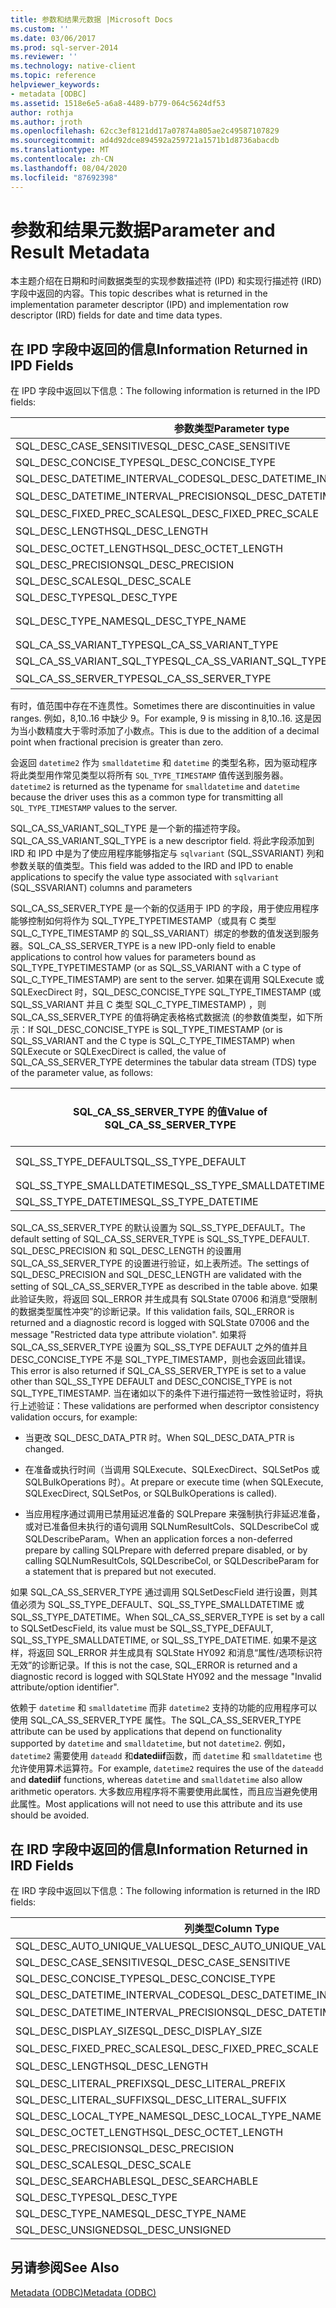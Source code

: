 ```yaml
---
title: 参数和结果元数据 |Microsoft Docs
ms.custom: ''
ms.date: 03/06/2017
ms.prod: sql-server-2014
ms.reviewer: ''
ms.technology: native-client
ms.topic: reference
helpviewer_keywords:
- metadata [ODBC]
ms.assetid: 1518e6e5-a6a8-4489-b779-064c5624df53
author: rothja
ms.author: jroth
ms.openlocfilehash: 62cc3ef8121dd17a07874a805ae2c49587107829
ms.sourcegitcommit: ad4d92dce894592a259721a1571b1d8736abacdb
ms.translationtype: MT
ms.contentlocale: zh-CN
ms.lasthandoff: 08/04/2020
ms.locfileid: "87692398"
---
```

# <a name="parameter-and-result-metadata"></a><span data-ttu-id="f6c4f-102">参数和结果元数据</span><span class="sxs-lookup"><span data-stu-id="f6c4f-102">Parameter and Result Metadata</span></span>
  <span data-ttu-id="f6c4f-103">本主题介绍在日期和时间数据类型的实现参数描述符 (IPD) 和实现行描述符 (IRD) 字段中返回的内容。</span><span class="sxs-lookup"><span data-stu-id="f6c4f-103">This topic describes what is returned in the implementation parameter descriptor (IPD) and implementation row descriptor (IRD) fields for date and time data types.</span></span>  
  
## <a name="information-returned-in-ipd-fields"></a><span data-ttu-id="f6c4f-104">在 IPD 字段中返回的信息</span><span class="sxs-lookup"><span data-stu-id="f6c4f-104">Information Returned in IPD Fields</span></span>  
 <span data-ttu-id="f6c4f-105">在 IPD 字段中返回以下信息：</span><span class="sxs-lookup"><span data-stu-id="f6c4f-105">The following information is returned in the IPD fields:</span></span>  
  
|<span data-ttu-id="f6c4f-106">参数类型</span><span class="sxs-lookup"><span data-stu-id="f6c4f-106">Parameter type</span></span>|<span data-ttu-id="f6c4f-107">date</span><span class="sxs-lookup"><span data-stu-id="f6c4f-107">date</span></span>|<span data-ttu-id="f6c4f-108">time</span><span class="sxs-lookup"><span data-stu-id="f6c4f-108">time</span></span>|<span data-ttu-id="f6c4f-109">smalldatetime</span><span class="sxs-lookup"><span data-stu-id="f6c4f-109">smalldatetime</span></span>|<span data-ttu-id="f6c4f-110">datetime</span><span class="sxs-lookup"><span data-stu-id="f6c4f-110">datetime</span></span>|<span data-ttu-id="f6c4f-111">datetime2</span><span class="sxs-lookup"><span data-stu-id="f6c4f-111">datetime2</span></span>|<span data-ttu-id="f6c4f-112">datetimeoffset</span><span class="sxs-lookup"><span data-stu-id="f6c4f-112">datetimeoffset</span></span>|  
|--------------------|----------|----------|-------------------|--------------|---------------|--------------------|  
|<span data-ttu-id="f6c4f-113">SQL_DESC_CASE_SENSITIVE</span><span class="sxs-lookup"><span data-stu-id="f6c4f-113">SQL_DESC_CASE_SENSITIVE</span></span>|<span data-ttu-id="f6c4f-114">SQL_FALSE</span><span class="sxs-lookup"><span data-stu-id="f6c4f-114">SQL_FALSE</span></span>|<span data-ttu-id="f6c4f-115">SQL_FALSE</span><span class="sxs-lookup"><span data-stu-id="f6c4f-115">SQL_FALSE</span></span>|<span data-ttu-id="f6c4f-116">SQL_FALSE</span><span class="sxs-lookup"><span data-stu-id="f6c4f-116">SQL_FALSE</span></span>|<span data-ttu-id="f6c4f-117">SQL_FALSE</span><span class="sxs-lookup"><span data-stu-id="f6c4f-117">SQL_FALSE</span></span>|<span data-ttu-id="f6c4f-118">SQL_FALSE</span><span class="sxs-lookup"><span data-stu-id="f6c4f-118">SQL_FALSE</span></span>|<span data-ttu-id="f6c4f-119">SQL_FALSE</span><span class="sxs-lookup"><span data-stu-id="f6c4f-119">SQL_FALSE</span></span>|  
|<span data-ttu-id="f6c4f-120">SQL_DESC_CONCISE_TYPE</span><span class="sxs-lookup"><span data-stu-id="f6c4f-120">SQL_DESC_CONCISE_TYPE</span></span>|<span data-ttu-id="f6c4f-121">SQL_TYPE_DATE</span><span class="sxs-lookup"><span data-stu-id="f6c4f-121">SQL_TYPE_DATE</span></span>|<span data-ttu-id="f6c4f-122">SQL_SS_TIME2</span><span class="sxs-lookup"><span data-stu-id="f6c4f-122">SQL_SS_TIME2</span></span>|<span data-ttu-id="f6c4f-123">SQL_TYPE_TIMESTAMP</span><span class="sxs-lookup"><span data-stu-id="f6c4f-123">SQL_TYPE_TIMESTAMP</span></span>|<span data-ttu-id="f6c4f-124">SQL_TYPE_TIMESTAMP</span><span class="sxs-lookup"><span data-stu-id="f6c4f-124">SQL_TYPE_TIMESTAMP</span></span>|<span data-ttu-id="f6c4f-125">SQL_TYPE_TIMESTAMP</span><span class="sxs-lookup"><span data-stu-id="f6c4f-125">SQL_TYPE_TIMESTAMP</span></span>|<span data-ttu-id="f6c4f-126">SQL_SS_TIMESTAMPOFFSET</span><span class="sxs-lookup"><span data-stu-id="f6c4f-126">SQL_SS_TIMESTAMPOFFSET</span></span>|  
|<span data-ttu-id="f6c4f-127">SQL_DESC_DATETIME_INTERVAL_CODE</span><span class="sxs-lookup"><span data-stu-id="f6c4f-127">SQL_DESC_DATETIME_INTERVAL_CODE</span></span>|<span data-ttu-id="f6c4f-128">SQL_CODE_DATE</span><span class="sxs-lookup"><span data-stu-id="f6c4f-128">SQL_CODE_DATE</span></span>|<span data-ttu-id="f6c4f-129">0</span><span class="sxs-lookup"><span data-stu-id="f6c4f-129">0</span></span>|<span data-ttu-id="f6c4f-130">SQL_CODE_TIMESTAMP</span><span class="sxs-lookup"><span data-stu-id="f6c4f-130">SQL_CODE_TIMESTAMP</span></span>|<span data-ttu-id="f6c4f-131">SQL_CODE_TIMESTAMP</span><span class="sxs-lookup"><span data-stu-id="f6c4f-131">SQL_CODE_TIMESTAMP</span></span>|<span data-ttu-id="f6c4f-132">SQL_CODE_TIMESTAMP</span><span class="sxs-lookup"><span data-stu-id="f6c4f-132">SQL_CODE_TIMESTAMP</span></span>|<span data-ttu-id="f6c4f-133">0</span><span class="sxs-lookup"><span data-stu-id="f6c4f-133">0</span></span>|  
|<span data-ttu-id="f6c4f-134">SQL_DESC_DATETIME_INTERVAL_PRECISION</span><span class="sxs-lookup"><span data-stu-id="f6c4f-134">SQL_DESC_DATETIME_INTERVAL_PRECISION</span></span>|<span data-ttu-id="f6c4f-135">10</span><span class="sxs-lookup"><span data-stu-id="f6c4f-135">10</span></span>|<span data-ttu-id="f6c4f-136">8，10，16</span><span class="sxs-lookup"><span data-stu-id="f6c4f-136">8,10..16</span></span>|<span data-ttu-id="f6c4f-137">16</span><span class="sxs-lookup"><span data-stu-id="f6c4f-137">16</span></span>|<span data-ttu-id="f6c4f-138">23</span><span class="sxs-lookup"><span data-stu-id="f6c4f-138">23</span></span>|<span data-ttu-id="f6c4f-139">19、21..27</span><span class="sxs-lookup"><span data-stu-id="f6c4f-139">19, 21..27</span></span>|<span data-ttu-id="f6c4f-140">26、28..34</span><span class="sxs-lookup"><span data-stu-id="f6c4f-140">26, 28..34</span></span>|  
|<span data-ttu-id="f6c4f-141">SQL_DESC_FIXED_PREC_SCALE</span><span class="sxs-lookup"><span data-stu-id="f6c4f-141">SQL_DESC_FIXED_PREC_SCALE</span></span>|<span data-ttu-id="f6c4f-142">SQL_FALSE</span><span class="sxs-lookup"><span data-stu-id="f6c4f-142">SQL_FALSE</span></span>|<span data-ttu-id="f6c4f-143">SQL_FALSE</span><span class="sxs-lookup"><span data-stu-id="f6c4f-143">SQL_FALSE</span></span>|<span data-ttu-id="f6c4f-144">SQL_FALSE</span><span class="sxs-lookup"><span data-stu-id="f6c4f-144">SQL_FALSE</span></span>|<span data-ttu-id="f6c4f-145">SQL_FALSE</span><span class="sxs-lookup"><span data-stu-id="f6c4f-145">SQL_FALSE</span></span>|<span data-ttu-id="f6c4f-146">SQL_FALSE</span><span class="sxs-lookup"><span data-stu-id="f6c4f-146">SQL_FALSE</span></span>|<span data-ttu-id="f6c4f-147">SQL_FALSE</span><span class="sxs-lookup"><span data-stu-id="f6c4f-147">SQL_FALSE</span></span>|  
|<span data-ttu-id="f6c4f-148">SQL_DESC_LENGTH</span><span class="sxs-lookup"><span data-stu-id="f6c4f-148">SQL_DESC_LENGTH</span></span>|<span data-ttu-id="f6c4f-149">10</span><span class="sxs-lookup"><span data-stu-id="f6c4f-149">10</span></span>|<span data-ttu-id="f6c4f-150">8，10，16</span><span class="sxs-lookup"><span data-stu-id="f6c4f-150">8,10..16</span></span>|<span data-ttu-id="f6c4f-151">16</span><span class="sxs-lookup"><span data-stu-id="f6c4f-151">16</span></span>|<span data-ttu-id="f6c4f-152">23</span><span class="sxs-lookup"><span data-stu-id="f6c4f-152">23</span></span>|<span data-ttu-id="f6c4f-153">19、21..27</span><span class="sxs-lookup"><span data-stu-id="f6c4f-153">19, 21..27</span></span>|<span data-ttu-id="f6c4f-154">26、28..34</span><span class="sxs-lookup"><span data-stu-id="f6c4f-154">26, 28..34</span></span>|  
|<span data-ttu-id="f6c4f-155">SQL_DESC_OCTET_LENGTH</span><span class="sxs-lookup"><span data-stu-id="f6c4f-155">SQL_DESC_OCTET_LENGTH</span></span>|<span data-ttu-id="f6c4f-156">6</span><span class="sxs-lookup"><span data-stu-id="f6c4f-156">6</span></span>|<span data-ttu-id="f6c4f-157">12</span><span class="sxs-lookup"><span data-stu-id="f6c4f-157">12</span></span>|<span data-ttu-id="f6c4f-158">4</span><span class="sxs-lookup"><span data-stu-id="f6c4f-158">4</span></span>|<span data-ttu-id="f6c4f-159">8</span><span class="sxs-lookup"><span data-stu-id="f6c4f-159">8</span></span>|<span data-ttu-id="f6c4f-160">16</span><span class="sxs-lookup"><span data-stu-id="f6c4f-160">16</span></span>|<span data-ttu-id="f6c4f-161">20</span><span class="sxs-lookup"><span data-stu-id="f6c4f-161">20</span></span>|  
|<span data-ttu-id="f6c4f-162">SQL_DESC_PRECISION</span><span class="sxs-lookup"><span data-stu-id="f6c4f-162">SQL_DESC_PRECISION</span></span>|<span data-ttu-id="f6c4f-163">0</span><span class="sxs-lookup"><span data-stu-id="f6c4f-163">0</span></span>|<span data-ttu-id="f6c4f-164">0..7</span><span class="sxs-lookup"><span data-stu-id="f6c4f-164">0..7</span></span>|<span data-ttu-id="f6c4f-165">0</span><span class="sxs-lookup"><span data-stu-id="f6c4f-165">0</span></span>|<span data-ttu-id="f6c4f-166">3</span><span class="sxs-lookup"><span data-stu-id="f6c4f-166">3</span></span>|<span data-ttu-id="f6c4f-167">0..7</span><span class="sxs-lookup"><span data-stu-id="f6c4f-167">0..7</span></span>|<span data-ttu-id="f6c4f-168">0..7</span><span class="sxs-lookup"><span data-stu-id="f6c4f-168">0..7</span></span>|  
|<span data-ttu-id="f6c4f-169">SQL_DESC_SCALE</span><span class="sxs-lookup"><span data-stu-id="f6c4f-169">SQL_DESC_SCALE</span></span>|<span data-ttu-id="f6c4f-170">0</span><span class="sxs-lookup"><span data-stu-id="f6c4f-170">0</span></span>|<span data-ttu-id="f6c4f-171">0..7</span><span class="sxs-lookup"><span data-stu-id="f6c4f-171">0..7</span></span>|<span data-ttu-id="f6c4f-172">0</span><span class="sxs-lookup"><span data-stu-id="f6c4f-172">0</span></span>|<span data-ttu-id="f6c4f-173">3</span><span class="sxs-lookup"><span data-stu-id="f6c4f-173">3</span></span>|<span data-ttu-id="f6c4f-174">0..7</span><span class="sxs-lookup"><span data-stu-id="f6c4f-174">0..7</span></span>|<span data-ttu-id="f6c4f-175">0..7</span><span class="sxs-lookup"><span data-stu-id="f6c4f-175">0..7</span></span>|  
|<span data-ttu-id="f6c4f-176">SQL_DESC_TYPE</span><span class="sxs-lookup"><span data-stu-id="f6c4f-176">SQL_DESC_TYPE</span></span>|<span data-ttu-id="f6c4f-177">SQL_TYPE_DATE</span><span class="sxs-lookup"><span data-stu-id="f6c4f-177">SQL_TYPE_DATE</span></span>|<span data-ttu-id="f6c4f-178">SQL_SS_TYPE_TIME2</span><span class="sxs-lookup"><span data-stu-id="f6c4f-178">SQL_SS_TYPE_TIME2</span></span>|<span data-ttu-id="f6c4f-179">SQL_DATETIME</span><span class="sxs-lookup"><span data-stu-id="f6c4f-179">SQL_DATETIME</span></span>|<span data-ttu-id="f6c4f-180">SQL_DATETIME</span><span class="sxs-lookup"><span data-stu-id="f6c4f-180">SQL_DATETIME</span></span>|<span data-ttu-id="f6c4f-181">SQL_DATETIME</span><span class="sxs-lookup"><span data-stu-id="f6c4f-181">SQL_DATETIME</span></span>|<span data-ttu-id="f6c4f-182">SQL_SS_TIMESTAMPOFFSET</span><span class="sxs-lookup"><span data-stu-id="f6c4f-182">SQL_SS_TIMESTAMPOFFSET</span></span>|  
|<span data-ttu-id="f6c4f-183">SQL_DESC_TYPE_NAME</span><span class="sxs-lookup"><span data-stu-id="f6c4f-183">SQL_DESC_TYPE_NAME</span></span>|`date`|`time`|<span data-ttu-id="f6c4f-184">在 IRD 中为 `smalldatetime`，在 IPD 中为 `datetime2`</span><span class="sxs-lookup"><span data-stu-id="f6c4f-184">`smalldatetime` in IRD, `datetime2` in IPD</span></span>|<span data-ttu-id="f6c4f-185">在 IRD 中为 `datetime`，在 IPD 中为 `datetime2`</span><span class="sxs-lookup"><span data-stu-id="f6c4f-185">`datetime` in IRD, `datetime2` in IPD</span></span>|`datetime2`|<span data-ttu-id="f6c4f-186">datetimeoffset</span><span class="sxs-lookup"><span data-stu-id="f6c4f-186">datetimeoffset</span></span>|  
|<span data-ttu-id="f6c4f-187">SQL_CA_SS_VARIANT_TYPE</span><span class="sxs-lookup"><span data-stu-id="f6c4f-187">SQL_CA_SS_VARIANT_TYPE</span></span>|<span data-ttu-id="f6c4f-188">SQL_C_TYPE_DATE</span><span class="sxs-lookup"><span data-stu-id="f6c4f-188">SQL_C_TYPE_DATE</span></span>|<span data-ttu-id="f6c4f-189">SQL_C_TYPE_BINARY</span><span class="sxs-lookup"><span data-stu-id="f6c4f-189">SQL_C_TYPE_BINARY</span></span>|<span data-ttu-id="f6c4f-190">SQL_C_TYPE_TIMESTAMP</span><span class="sxs-lookup"><span data-stu-id="f6c4f-190">SQL_C_TYPE_TIMESTAMP</span></span>|<span data-ttu-id="f6c4f-191">SQL_C_TYPE_TIMESTAMP</span><span class="sxs-lookup"><span data-stu-id="f6c4f-191">SQL_C_TYPE_TIMESTAMP</span></span>|<span data-ttu-id="f6c4f-192">SQL_C_TYPE_TIMESTAMP</span><span class="sxs-lookup"><span data-stu-id="f6c4f-192">SQL_C_TYPE_TIMESTAMP</span></span>|<span data-ttu-id="f6c4f-193">SQL_C_TYPE_BINARY</span><span class="sxs-lookup"><span data-stu-id="f6c4f-193">SQL_C_TYPE_BINARY</span></span>|  
|<span data-ttu-id="f6c4f-194">SQL_CA_SS_VARIANT_SQL_TYPE</span><span class="sxs-lookup"><span data-stu-id="f6c4f-194">SQL_CA_SS_VARIANT_SQL_TYPE</span></span>|<span data-ttu-id="f6c4f-195">SQL_TYPE_DATE</span><span class="sxs-lookup"><span data-stu-id="f6c4f-195">SQL_TYPE_DATE</span></span>|<span data-ttu-id="f6c4f-196">SQL_SS_TIME2</span><span class="sxs-lookup"><span data-stu-id="f6c4f-196">SQL_SS_TIME2</span></span>|<span data-ttu-id="f6c4f-197">SQL_TYPE_TIMESTAMP</span><span class="sxs-lookup"><span data-stu-id="f6c4f-197">SQL_TYPE_TIMESTAMP</span></span>|<span data-ttu-id="f6c4f-198">SQL_TYPE_TIMESTAMP</span><span class="sxs-lookup"><span data-stu-id="f6c4f-198">SQL_TYPE_TIMESTAMP</span></span>|<span data-ttu-id="f6c4f-199">SQL_TYPE_TIMESTAMP</span><span class="sxs-lookup"><span data-stu-id="f6c4f-199">SQL_TYPE_TIMESTAMP</span></span>|<span data-ttu-id="f6c4f-200">SQL_SS_TIMESTAMPOFFSET</span><span class="sxs-lookup"><span data-stu-id="f6c4f-200">SQL_SS_TIMESTAMPOFFSET</span></span>|  
|<span data-ttu-id="f6c4f-201">SQL_CA_SS_SERVER_TYPE</span><span class="sxs-lookup"><span data-stu-id="f6c4f-201">SQL_CA_SS_SERVER_TYPE</span></span>|<span data-ttu-id="f6c4f-202">空值</span><span class="sxs-lookup"><span data-stu-id="f6c4f-202">N/A</span></span>|<span data-ttu-id="f6c4f-203">空值</span><span class="sxs-lookup"><span data-stu-id="f6c4f-203">N/A</span></span>|<span data-ttu-id="f6c4f-204">SQL_SS_TYPE_SMALLDATETIME</span><span class="sxs-lookup"><span data-stu-id="f6c4f-204">SQL_SS_TYPE_SMALLDATETIME</span></span>|<span data-ttu-id="f6c4f-205">SQL_SS_TYPE_DATETIME</span><span class="sxs-lookup"><span data-stu-id="f6c4f-205">SQL_SS_TYPE_DATETIME</span></span>|<span data-ttu-id="f6c4f-206">SQL_SS_TYPE_DEFAULT</span><span class="sxs-lookup"><span data-stu-id="f6c4f-206">SQL_SS_TYPE_DEFAULT</span></span>|<span data-ttu-id="f6c4f-207">空值</span><span class="sxs-lookup"><span data-stu-id="f6c4f-207">N/A</span></span>|  
  
 <span data-ttu-id="f6c4f-208">有时，值范围中存在不连贯性。</span><span class="sxs-lookup"><span data-stu-id="f6c4f-208">Sometimes there are discontinuities in value ranges.</span></span> <span data-ttu-id="f6c4f-209">例如，8,10..16 中缺少 9。</span><span class="sxs-lookup"><span data-stu-id="f6c4f-209">For example, 9 is missing in 8,10..16.</span></span> <span data-ttu-id="f6c4f-210">这是因为当小数精度大于零时添加了小数点。</span><span class="sxs-lookup"><span data-stu-id="f6c4f-210">This is due to the addition of a decimal point when fractional precision is greater than zero.</span></span>  
  
 <span data-ttu-id="f6c4f-211">会返回 `datetime2` 作为 `smalldatetime` 和 `datetime` 的类型名称，因为驱动程序将此类型用作常见类型以将所有 `SQL_TYPE_TIMESTAMP` 值传送到服务器。</span><span class="sxs-lookup"><span data-stu-id="f6c4f-211">`datetime2` is returned as the typename for `smalldatetime` and `datetime` because the driver uses this as a common type for transmitting all `SQL_TYPE_TIMESTAMP` values to the server.</span></span>  
  
 <span data-ttu-id="f6c4f-212">SQL_CA_SS_VARIANT_SQL_TYPE 是一个新的描述符字段。</span><span class="sxs-lookup"><span data-stu-id="f6c4f-212">SQL_CA_SS_VARIANT_SQL_TYPE is a new descriptor field.</span></span> <span data-ttu-id="f6c4f-213">将此字段添加到 IRD 和 IPD 中是为了使应用程序能够指定与 `sqlvariant` (SQL_SSVARIANT) 列和参数关联的值类型。</span><span class="sxs-lookup"><span data-stu-id="f6c4f-213">This field was added to the IRD and IPD to enable applications to specify the value type associated with `sqlvariant` (SQL_SSVARIANT) columns and parameters</span></span>  
  
 <span data-ttu-id="f6c4f-214">SQL_CA_SS_SERVER_TYPE 是一个新的仅适用于 IPD 的字段，用于使应用程序能够控制如何将作为 SQL_TYPE_TYPETIMESTAMP（或具有 C 类型 SQL_C_TYPE_TIMESTAMP 的 SQL_SS_VARIANT）绑定的参数的值发送到服务器。</span><span class="sxs-lookup"><span data-stu-id="f6c4f-214">SQL_CA_SS_SERVER_TYPE is a new IPD-only field to enable applications to control how values for parameters bound as SQL_TYPE_TYPETIMESTAMP (or as SQL_SS_VARIANT with a C type of SQL_C_TYPE_TIMESTAMP) are sent to the server.</span></span> <span data-ttu-id="f6c4f-215">如果在调用 SQLExecute 或 SQLExecDirect 时，SQL_DESC_CONCISE_TYPE SQL_TYPE_TIMESTAMP (或 SQL_SS_VARIANT 并且 C 类型 SQL_C_TYPE_TIMESTAMP) ，则 SQL_CA_SS_SERVER_TYPE 的值将确定表格格式数据流 (的参数值类型，如下所示：</span><span class="sxs-lookup"><span data-stu-id="f6c4f-215">If SQL_DESC_CONCISE_TYPE is SQL_TYPE_TIMESTAMP (or is SQL_SS_VARIANT and the C type is SQL_C_TYPE_TIMESTAMP) when SQLExecute or SQLExecDirect is called, the value of SQL_CA_SS_SERVER_TYPE determines the tabular data stream (TDS) type of the parameter value, as follows:</span></span>  
  
|<span data-ttu-id="f6c4f-216">SQL_CA_SS_SERVER_TYPE 的值</span><span class="sxs-lookup"><span data-stu-id="f6c4f-216">Value of SQL_CA_SS_SERVER_TYPE</span></span>|<span data-ttu-id="f6c4f-217">SQL_DESC_PRECISION 的有效值</span><span class="sxs-lookup"><span data-stu-id="f6c4f-217">Valid values for SQL_DESC_PRECISION</span></span>|<span data-ttu-id="f6c4f-218">SQL_DESC_LENGTH 的有效值</span><span class="sxs-lookup"><span data-stu-id="f6c4f-218">Valid values for SQL_DESC_LENGTH</span></span>|<span data-ttu-id="f6c4f-219">TDS 类型</span><span class="sxs-lookup"><span data-stu-id="f6c4f-219">TDS type</span></span>|  
|----------------------------------------|-------------------------------------------|----------------------------------------|--------------|  
|<span data-ttu-id="f6c4f-220">SQL_SS_TYPE_DEFAULT</span><span class="sxs-lookup"><span data-stu-id="f6c4f-220">SQL_SS_TYPE_DEFAULT</span></span>|<span data-ttu-id="f6c4f-221">0..7</span><span class="sxs-lookup"><span data-stu-id="f6c4f-221">0..7</span></span>|<span data-ttu-id="f6c4f-222">19、21..27</span><span class="sxs-lookup"><span data-stu-id="f6c4f-222">19, 21..27</span></span>|`datetime2`|  
|<span data-ttu-id="f6c4f-223">SQL_SS_TYPE_SMALLDATETIME</span><span class="sxs-lookup"><span data-stu-id="f6c4f-223">SQL_SS_TYPE_SMALLDATETIME</span></span>|<span data-ttu-id="f6c4f-224">0</span><span class="sxs-lookup"><span data-stu-id="f6c4f-224">0</span></span>|<span data-ttu-id="f6c4f-225">19</span><span class="sxs-lookup"><span data-stu-id="f6c4f-225">19</span></span>|`smalldatetime`|  
|<span data-ttu-id="f6c4f-226">SQL_SS_TYPE_DATETIME</span><span class="sxs-lookup"><span data-stu-id="f6c4f-226">SQL_SS_TYPE_DATETIME</span></span>|<span data-ttu-id="f6c4f-227">3</span><span class="sxs-lookup"><span data-stu-id="f6c4f-227">3</span></span>|<span data-ttu-id="f6c4f-228">23</span><span class="sxs-lookup"><span data-stu-id="f6c4f-228">23</span></span>|`datetime`|  
  
 <span data-ttu-id="f6c4f-229">SQL_CA_SS_SERVER_TYPE 的默认设置为 SQL_SS_TYPE_DEFAULT。</span><span class="sxs-lookup"><span data-stu-id="f6c4f-229">The default setting of SQL_CA_SS_SERVER_TYPE is SQL_SS_TYPE_DEFAULT.</span></span> <span data-ttu-id="f6c4f-230">SQL_DESC_PRECISION 和 SQL_DESC_LENGTH 的设置用 SQL_CA_SS_SERVER_TYPE 的设置进行验证，如上表所述。</span><span class="sxs-lookup"><span data-stu-id="f6c4f-230">The settings of SQL_DESC_PRECISION and SQL_DESC_LENGTH are validated with the setting of SQL_CA_SS_SERVER_TYPE as described in the table above.</span></span> <span data-ttu-id="f6c4f-231">如果此验证失败，将返回 SQL_ERROR 并生成具有 SQLState 07006 和消息“受限制的数据类型属性冲突”的诊断记录。</span><span class="sxs-lookup"><span data-stu-id="f6c4f-231">If this validation fails, SQL_ERROR is returned and a diagnostic record is logged with SQLState 07006 and the message "Restricted data type attribute violation".</span></span> <span data-ttu-id="f6c4f-232">如果将 SQL_CA_SS_SERVER_TYPE 设置为 SQL_SS_TYPE DEFAULT 之外的值并且 DESC_CONCISE_TYPE 不是 SQL_TYPE_TIMESTAMP，则也会返回此错误。</span><span class="sxs-lookup"><span data-stu-id="f6c4f-232">This error is also returned if SQL_CA_SS_SERVER_TYPE is set to a value other than SQL_SS_TYPE DEFAULT and DESC_CONCISE_TYPE is not SQL_TYPE_TIMESTAMP.</span></span> <span data-ttu-id="f6c4f-233">当在诸如以下的条件下进行描述符一致性验证时，将执行上述验证：</span><span class="sxs-lookup"><span data-stu-id="f6c4f-233">These validations are performed when descriptor consistency validation occurs, for example:</span></span>  
  
-   <span data-ttu-id="f6c4f-234">当更改 SQL_DESC_DATA_PTR 时。</span><span class="sxs-lookup"><span data-stu-id="f6c4f-234">When SQL_DESC_DATA_PTR is changed.</span></span>  
  
-   <span data-ttu-id="f6c4f-235">在准备或执行时间（当调用 SQLExecute、SQLExecDirect、SQLSetPos 或 SQLBulkOperations 时）。</span><span class="sxs-lookup"><span data-stu-id="f6c4f-235">At prepare or execute time (when SQLExecute, SQLExecDirect, SQLSetPos, or SQLBulkOperations is called).</span></span>  
  
-   <span data-ttu-id="f6c4f-236">当应用程序通过调用已禁用延迟准备的 SQLPrepare 来强制执行非延迟准备，或对已准备但未执行的语句调用 SQLNumResultCols、SQLDescribeCol 或 SQLDescribeParam。</span><span class="sxs-lookup"><span data-stu-id="f6c4f-236">When an application forces a non-deferred prepare by calling SQLPrepare with deferred prepare disabled, or by calling SQLNumResultCols, SQLDescribeCol, or SQLDescribeParam for a statement that is prepared but not executed.</span></span>  
  
 <span data-ttu-id="f6c4f-237">如果 SQL_CA_SS_SERVER_TYPE 通过调用 SQLSetDescField 进行设置，则其值必须为 SQL_SS_TYPE_DEFAULT、SQL_SS_TYPE_SMALLDATETIME 或 SQL_SS_TYPE_DATETIME。</span><span class="sxs-lookup"><span data-stu-id="f6c4f-237">When SQL_CA_SS_SERVER_TYPE is set by a call to SQLSetDescField, its value must be SQL_SS_TYPE_DEFAULT, SQL_SS_TYPE_SMALLDATETIME, or SQL_SS_TYPE_DATETIME.</span></span> <span data-ttu-id="f6c4f-238">如果不是这样，将返回 SQL_ERROR 并生成具有 SQLState HY092 和消息“属性/选项标识符无效”的诊断记录。</span><span class="sxs-lookup"><span data-stu-id="f6c4f-238">If this is not the case, SQL_ERROR is returned and a diagnostic record is logged with SQLState HY092 and the message "Invalid attribute/option identifier".</span></span>  
  
 <span data-ttu-id="f6c4f-239">依赖于 `datetime` 和 `smalldatetime` 而非 `datetime2` 支持的功能的应用程序可以使用 SQL_CA_SS_SERVER_TYPE 属性。</span><span class="sxs-lookup"><span data-stu-id="f6c4f-239">The SQL_CA_SS_SERVER_TYPE attribute can be used by applications that depend on functionality supported by `datetime` and `smalldatetime`, but not `datetime2`.</span></span> <span data-ttu-id="f6c4f-240">例如， `datetime2` 需要使用 `dateadd` 和**datediif**函数，而 `datetime` 和 `smalldatetime` 也允许使用算术运算符。</span><span class="sxs-lookup"><span data-stu-id="f6c4f-240">For example, `datetime2` requires the use of the `dateadd` and **datediif** functions, whereas `datetime` and `smalldatetime` also allow arithmetic operators.</span></span> <span data-ttu-id="f6c4f-241">大多数应用程序将不需要使用此属性，而且应当避免使用此属性。</span><span class="sxs-lookup"><span data-stu-id="f6c4f-241">Most applications will not need to use this attribute and its use should be avoided.</span></span>  
  
## <a name="information-returned-in-ird-fields"></a><span data-ttu-id="f6c4f-242">在 IRD 字段中返回的信息</span><span class="sxs-lookup"><span data-stu-id="f6c4f-242">Information Returned in IRD Fields</span></span>  
 <span data-ttu-id="f6c4f-243">在 IRD 字段中返回以下信息：</span><span class="sxs-lookup"><span data-stu-id="f6c4f-243">The following information is returned in the IRD fields:</span></span>  
  
|<span data-ttu-id="f6c4f-244">列类型</span><span class="sxs-lookup"><span data-stu-id="f6c4f-244">Column Type</span></span>|<span data-ttu-id="f6c4f-245">date</span><span class="sxs-lookup"><span data-stu-id="f6c4f-245">date</span></span>|<span data-ttu-id="f6c4f-246">time</span><span class="sxs-lookup"><span data-stu-id="f6c4f-246">time</span></span>|<span data-ttu-id="f6c4f-247">smalldatetime</span><span class="sxs-lookup"><span data-stu-id="f6c4f-247">smalldatetime</span></span>|<span data-ttu-id="f6c4f-248">datetime</span><span class="sxs-lookup"><span data-stu-id="f6c4f-248">datetime</span></span>|<span data-ttu-id="f6c4f-249">datetime2</span><span class="sxs-lookup"><span data-stu-id="f6c4f-249">datetime2</span></span>|<span data-ttu-id="f6c4f-250">datetimeoffset</span><span class="sxs-lookup"><span data-stu-id="f6c4f-250">datetimeoffset</span></span>|  
|-----------------|----------|----------|-------------------|--------------|---------------|--------------------|  
|<span data-ttu-id="f6c4f-251">SQL_DESC_AUTO_UNIQUE_VALUE</span><span class="sxs-lookup"><span data-stu-id="f6c4f-251">SQL_DESC_AUTO_UNIQUE_VALUE</span></span>|<span data-ttu-id="f6c4f-252">SQL_FALSE</span><span class="sxs-lookup"><span data-stu-id="f6c4f-252">SQL_FALSE</span></span>|<span data-ttu-id="f6c4f-253">SQL_FALSE</span><span class="sxs-lookup"><span data-stu-id="f6c4f-253">SQL_FALSE</span></span>|<span data-ttu-id="f6c4f-254">SQL_FALSE</span><span class="sxs-lookup"><span data-stu-id="f6c4f-254">SQL_FALSE</span></span>|<span data-ttu-id="f6c4f-255">SQL_FALSE</span><span class="sxs-lookup"><span data-stu-id="f6c4f-255">SQL_FALSE</span></span>|<span data-ttu-id="f6c4f-256">SQL_FALSE</span><span class="sxs-lookup"><span data-stu-id="f6c4f-256">SQL_FALSE</span></span>|<span data-ttu-id="f6c4f-257">SQL_FALSE</span><span class="sxs-lookup"><span data-stu-id="f6c4f-257">SQL_FALSE</span></span>|  
|<span data-ttu-id="f6c4f-258">SQL_DESC_CASE_SENSITIVE</span><span class="sxs-lookup"><span data-stu-id="f6c4f-258">SQL_DESC_CASE_SENSITIVE</span></span>|<span data-ttu-id="f6c4f-259">SQL_FALSE</span><span class="sxs-lookup"><span data-stu-id="f6c4f-259">SQL_FALSE</span></span>|<span data-ttu-id="f6c4f-260">SQL_FALSE</span><span class="sxs-lookup"><span data-stu-id="f6c4f-260">SQL_FALSE</span></span>|<span data-ttu-id="f6c4f-261">SQL_FALSE</span><span class="sxs-lookup"><span data-stu-id="f6c4f-261">SQL_FALSE</span></span>|<span data-ttu-id="f6c4f-262">SQL_FALSE</span><span class="sxs-lookup"><span data-stu-id="f6c4f-262">SQL_FALSE</span></span>|<span data-ttu-id="f6c4f-263">SQL_FALSE</span><span class="sxs-lookup"><span data-stu-id="f6c4f-263">SQL_FALSE</span></span>|<span data-ttu-id="f6c4f-264">SQL_FALSE</span><span class="sxs-lookup"><span data-stu-id="f6c4f-264">SQL_FALSE</span></span>|  
|<span data-ttu-id="f6c4f-265">SQL_DESC_CONCISE_TYPE</span><span class="sxs-lookup"><span data-stu-id="f6c4f-265">SQL_DESC_CONCISE_TYPE</span></span>|<span data-ttu-id="f6c4f-266">SQL_TYPE_DATE</span><span class="sxs-lookup"><span data-stu-id="f6c4f-266">SQL_TYPE_DATE</span></span>|<span data-ttu-id="f6c4f-267">SQL_SS_TIME2</span><span class="sxs-lookup"><span data-stu-id="f6c4f-267">SQL_SS_TIME2</span></span>|<span data-ttu-id="f6c4f-268">SQL_TYPE_TIMESTAMP</span><span class="sxs-lookup"><span data-stu-id="f6c4f-268">SQL_TYPE_TIMESTAMP</span></span>|<span data-ttu-id="f6c4f-269">SQL_TYPE_TIMESTAMP</span><span class="sxs-lookup"><span data-stu-id="f6c4f-269">SQL_TYPE_TIMESTAMP</span></span>|<span data-ttu-id="f6c4f-270">SQL_TYPE_TIMESTAMP</span><span class="sxs-lookup"><span data-stu-id="f6c4f-270">SQL_TYPE_TIMESTAMP</span></span>|<span data-ttu-id="f6c4f-271">SQL_SS_TIMESTAMPOFFSET</span><span class="sxs-lookup"><span data-stu-id="f6c4f-271">SQL_SS_TIMESTAMPOFFSET</span></span>|  
|<span data-ttu-id="f6c4f-272">SQL_DESC_DATETIME_INTERVAL_CODE</span><span class="sxs-lookup"><span data-stu-id="f6c4f-272">SQL_DESC_DATETIME_INTERVAL_CODE</span></span>|<span data-ttu-id="f6c4f-273">SQL_CODE_DATE</span><span class="sxs-lookup"><span data-stu-id="f6c4f-273">SQL_CODE_DATE</span></span>|<span data-ttu-id="f6c4f-274">0</span><span class="sxs-lookup"><span data-stu-id="f6c4f-274">0</span></span>|<span data-ttu-id="f6c4f-275">SQL_CODE_TIMESTAMP</span><span class="sxs-lookup"><span data-stu-id="f6c4f-275">SQL_CODE_TIMESTAMP</span></span>|<span data-ttu-id="f6c4f-276">SQL_CODE_TIMESTAMP</span><span class="sxs-lookup"><span data-stu-id="f6c4f-276">SQL_CODE_TIMESTAMP</span></span>|<span data-ttu-id="f6c4f-277">SQL_CODE_TIMESTAMP</span><span class="sxs-lookup"><span data-stu-id="f6c4f-277">SQL_CODE_TIMESTAMP</span></span>|<span data-ttu-id="f6c4f-278">0</span><span class="sxs-lookup"><span data-stu-id="f6c4f-278">0</span></span>|  
|<span data-ttu-id="f6c4f-279">SQL_DESC_DATETIME_INTERVAL_PRECISION</span><span class="sxs-lookup"><span data-stu-id="f6c4f-279">SQL_DESC_DATETIME_INTERVAL_PRECISION</span></span>|<span data-ttu-id="f6c4f-280">10</span><span class="sxs-lookup"><span data-stu-id="f6c4f-280">10</span></span>|<span data-ttu-id="f6c4f-281">8，10，16</span><span class="sxs-lookup"><span data-stu-id="f6c4f-281">8,10..16</span></span>|<span data-ttu-id="f6c4f-282">16</span><span class="sxs-lookup"><span data-stu-id="f6c4f-282">16</span></span>|<span data-ttu-id="f6c4f-283">23</span><span class="sxs-lookup"><span data-stu-id="f6c4f-283">23</span></span>|<span data-ttu-id="f6c4f-284">19、21..27</span><span class="sxs-lookup"><span data-stu-id="f6c4f-284">19, 21..27</span></span>|<span data-ttu-id="f6c4f-285">26、28..34</span><span class="sxs-lookup"><span data-stu-id="f6c4f-285">26, 28..34</span></span>|  
|<span data-ttu-id="f6c4f-286">SQL_DESC_DISPLAY_SIZE</span><span class="sxs-lookup"><span data-stu-id="f6c4f-286">SQL_DESC_DISPLAY_SIZE</span></span>|<span data-ttu-id="f6c4f-287">10</span><span class="sxs-lookup"><span data-stu-id="f6c4f-287">10</span></span>|<span data-ttu-id="f6c4f-288">8，10，16</span><span class="sxs-lookup"><span data-stu-id="f6c4f-288">8,10..16</span></span>|<span data-ttu-id="f6c4f-289">16</span><span class="sxs-lookup"><span data-stu-id="f6c4f-289">16</span></span>|<span data-ttu-id="f6c4f-290">23</span><span class="sxs-lookup"><span data-stu-id="f6c4f-290">23</span></span>|<span data-ttu-id="f6c4f-291">19、21..27</span><span class="sxs-lookup"><span data-stu-id="f6c4f-291">19, 21..27</span></span>|<span data-ttu-id="f6c4f-292">26、28..34</span><span class="sxs-lookup"><span data-stu-id="f6c4f-292">26, 28..34</span></span>|  
|<span data-ttu-id="f6c4f-293">SQL_DESC_FIXED_PREC_SCALE</span><span class="sxs-lookup"><span data-stu-id="f6c4f-293">SQL_DESC_FIXED_PREC_SCALE</span></span>|<span data-ttu-id="f6c4f-294">SQL_FALSE</span><span class="sxs-lookup"><span data-stu-id="f6c4f-294">SQL_FALSE</span></span>|<span data-ttu-id="f6c4f-295">SQL_FALSE</span><span class="sxs-lookup"><span data-stu-id="f6c4f-295">SQL_FALSE</span></span>|<span data-ttu-id="f6c4f-296">SQL_FALSE</span><span class="sxs-lookup"><span data-stu-id="f6c4f-296">SQL_FALSE</span></span>|<span data-ttu-id="f6c4f-297">SQL_FALSE</span><span class="sxs-lookup"><span data-stu-id="f6c4f-297">SQL_FALSE</span></span>|<span data-ttu-id="f6c4f-298">SQL_FALSE</span><span class="sxs-lookup"><span data-stu-id="f6c4f-298">SQL_FALSE</span></span>|<span data-ttu-id="f6c4f-299">SQL_FALSE</span><span class="sxs-lookup"><span data-stu-id="f6c4f-299">SQL_FALSE</span></span>|  
|<span data-ttu-id="f6c4f-300">SQL_DESC_LENGTH</span><span class="sxs-lookup"><span data-stu-id="f6c4f-300">SQL_DESC_LENGTH</span></span>|<span data-ttu-id="f6c4f-301">10</span><span class="sxs-lookup"><span data-stu-id="f6c4f-301">10</span></span>|<span data-ttu-id="f6c4f-302">8，10，16</span><span class="sxs-lookup"><span data-stu-id="f6c4f-302">8,10..16</span></span>|<span data-ttu-id="f6c4f-303">16</span><span class="sxs-lookup"><span data-stu-id="f6c4f-303">16</span></span>|<span data-ttu-id="f6c4f-304">2</span><span class="sxs-lookup"><span data-stu-id="f6c4f-304">2</span></span>|<span data-ttu-id="f6c4f-305">19、21..27</span><span class="sxs-lookup"><span data-stu-id="f6c4f-305">19, 21..27</span></span>|<span data-ttu-id="f6c4f-306">26、28..34</span><span class="sxs-lookup"><span data-stu-id="f6c4f-306">26, 28..34</span></span>|  
|<span data-ttu-id="f6c4f-307">SQL_DESC_LITERAL_PREFIX</span><span class="sxs-lookup"><span data-stu-id="f6c4f-307">SQL_DESC_LITERAL_PREFIX</span></span>|<span data-ttu-id="f6c4f-308">'</span><span class="sxs-lookup"><span data-stu-id="f6c4f-308">'</span></span>|<span data-ttu-id="f6c4f-309">'</span><span class="sxs-lookup"><span data-stu-id="f6c4f-309">'</span></span>|<span data-ttu-id="f6c4f-310">'</span><span class="sxs-lookup"><span data-stu-id="f6c4f-310">'</span></span>|<span data-ttu-id="f6c4f-311">'</span><span class="sxs-lookup"><span data-stu-id="f6c4f-311">'</span></span>|<span data-ttu-id="f6c4f-312">'</span><span class="sxs-lookup"><span data-stu-id="f6c4f-312">'</span></span>|<span data-ttu-id="f6c4f-313">'</span><span class="sxs-lookup"><span data-stu-id="f6c4f-313">'</span></span>|  
|<span data-ttu-id="f6c4f-314">SQL_DESC_LITERAL_SUFFIX</span><span class="sxs-lookup"><span data-stu-id="f6c4f-314">SQL_DESC_LITERAL_SUFFIX</span></span>|<span data-ttu-id="f6c4f-315">'</span><span class="sxs-lookup"><span data-stu-id="f6c4f-315">'</span></span>|<span data-ttu-id="f6c4f-316">'</span><span class="sxs-lookup"><span data-stu-id="f6c4f-316">'</span></span>|<span data-ttu-id="f6c4f-317">'</span><span class="sxs-lookup"><span data-stu-id="f6c4f-317">'</span></span>|<span data-ttu-id="f6c4f-318">'</span><span class="sxs-lookup"><span data-stu-id="f6c4f-318">'</span></span>|<span data-ttu-id="f6c4f-319">'</span><span class="sxs-lookup"><span data-stu-id="f6c4f-319">'</span></span>|<span data-ttu-id="f6c4f-320">'</span><span class="sxs-lookup"><span data-stu-id="f6c4f-320">'</span></span>|  
|<span data-ttu-id="f6c4f-321">SQL_DESC_LOCAL_TYPE_NAME</span><span class="sxs-lookup"><span data-stu-id="f6c4f-321">SQL_DESC_LOCAL_TYPE_NAME</span></span>|`date`|`time`|`smalldatetime`|`datetime`|`datetime2`|<span data-ttu-id="f6c4f-322">datetimeoffset</span><span class="sxs-lookup"><span data-stu-id="f6c4f-322">datetimeoffset</span></span>|  
|<span data-ttu-id="f6c4f-323">SQL_DESC_OCTET_LENGTH</span><span class="sxs-lookup"><span data-stu-id="f6c4f-323">SQL_DESC_OCTET_LENGTH</span></span>|<span data-ttu-id="f6c4f-324">6</span><span class="sxs-lookup"><span data-stu-id="f6c4f-324">6</span></span>|<span data-ttu-id="f6c4f-325">12</span><span class="sxs-lookup"><span data-stu-id="f6c4f-325">12</span></span>|<span data-ttu-id="f6c4f-326">4</span><span class="sxs-lookup"><span data-stu-id="f6c4f-326">4</span></span>|<span data-ttu-id="f6c4f-327">8</span><span class="sxs-lookup"><span data-stu-id="f6c4f-327">8</span></span>|<span data-ttu-id="f6c4f-328">16</span><span class="sxs-lookup"><span data-stu-id="f6c4f-328">16</span></span>|<span data-ttu-id="f6c4f-329">20</span><span class="sxs-lookup"><span data-stu-id="f6c4f-329">20</span></span>|  
|<span data-ttu-id="f6c4f-330">SQL_DESC_PRECISION</span><span class="sxs-lookup"><span data-stu-id="f6c4f-330">SQL_DESC_PRECISION</span></span>|<span data-ttu-id="f6c4f-331">0</span><span class="sxs-lookup"><span data-stu-id="f6c4f-331">0</span></span>|<span data-ttu-id="f6c4f-332">0..7</span><span class="sxs-lookup"><span data-stu-id="f6c4f-332">0..7</span></span>|<span data-ttu-id="f6c4f-333">0</span><span class="sxs-lookup"><span data-stu-id="f6c4f-333">0</span></span>|<span data-ttu-id="f6c4f-334">3</span><span class="sxs-lookup"><span data-stu-id="f6c4f-334">3</span></span>|<span data-ttu-id="f6c4f-335">0..7</span><span class="sxs-lookup"><span data-stu-id="f6c4f-335">0..7</span></span>|<span data-ttu-id="f6c4f-336">0..7</span><span class="sxs-lookup"><span data-stu-id="f6c4f-336">0..7</span></span>|  
|<span data-ttu-id="f6c4f-337">SQL_DESC_SCALE</span><span class="sxs-lookup"><span data-stu-id="f6c4f-337">SQL_DESC_SCALE</span></span>|<span data-ttu-id="f6c4f-338">0</span><span class="sxs-lookup"><span data-stu-id="f6c4f-338">0</span></span>|<span data-ttu-id="f6c4f-339">0..7</span><span class="sxs-lookup"><span data-stu-id="f6c4f-339">0..7</span></span>|<span data-ttu-id="f6c4f-340">0</span><span class="sxs-lookup"><span data-stu-id="f6c4f-340">0</span></span>|<span data-ttu-id="f6c4f-341">3</span><span class="sxs-lookup"><span data-stu-id="f6c4f-341">3</span></span>|<span data-ttu-id="f6c4f-342">0..7</span><span class="sxs-lookup"><span data-stu-id="f6c4f-342">0..7</span></span>|<span data-ttu-id="f6c4f-343">0..7</span><span class="sxs-lookup"><span data-stu-id="f6c4f-343">0..7</span></span>|  
|<span data-ttu-id="f6c4f-344">SQL_DESC_SEARCHABLE</span><span class="sxs-lookup"><span data-stu-id="f6c4f-344">SQL_DESC_SEARCHABLE</span></span>|<span data-ttu-id="f6c4f-345">SQL_PRED_SEARCHABLE</span><span class="sxs-lookup"><span data-stu-id="f6c4f-345">SQL_PRED_SEARCHABLE</span></span>|<span data-ttu-id="f6c4f-346">SQL_PRED_SEARCHABLE</span><span class="sxs-lookup"><span data-stu-id="f6c4f-346">SQL_PRED_SEARCHABLE</span></span>|<span data-ttu-id="f6c4f-347">SQL_PRED_SEARCHABLE</span><span class="sxs-lookup"><span data-stu-id="f6c4f-347">SQL_PRED_SEARCHABLE</span></span>|<span data-ttu-id="f6c4f-348">SQL_PRED_SEARCHABLE</span><span class="sxs-lookup"><span data-stu-id="f6c4f-348">SQL_PRED_SEARCHABLE</span></span>|<span data-ttu-id="f6c4f-349">SQL_PRED_SEARCHABLE</span><span class="sxs-lookup"><span data-stu-id="f6c4f-349">SQL_PRED_SEARCHABLE</span></span>|<span data-ttu-id="f6c4f-350">SQL_PRED_SEARCHABLE</span><span class="sxs-lookup"><span data-stu-id="f6c4f-350">SQL_PRED_SEARCHABLE</span></span>|  
|<span data-ttu-id="f6c4f-351">SQL_DESC_TYPE</span><span class="sxs-lookup"><span data-stu-id="f6c4f-351">SQL_DESC_TYPE</span></span>|<span data-ttu-id="f6c4f-352">SQL_DATETIME</span><span class="sxs-lookup"><span data-stu-id="f6c4f-352">SQL_DATETIME</span></span>|<span data-ttu-id="f6c4f-353">SQL_SS_TIME2</span><span class="sxs-lookup"><span data-stu-id="f6c4f-353">SQL_SS_TIME2</span></span>|<span data-ttu-id="f6c4f-354">SQL_DATETIME</span><span class="sxs-lookup"><span data-stu-id="f6c4f-354">SQL_DATETIME</span></span>|<span data-ttu-id="f6c4f-355">SQL_DATETIME</span><span class="sxs-lookup"><span data-stu-id="f6c4f-355">SQL_DATETIME</span></span>|<span data-ttu-id="f6c4f-356">SQL_DATETIME</span><span class="sxs-lookup"><span data-stu-id="f6c4f-356">SQL_DATETIME</span></span>|<span data-ttu-id="f6c4f-357">SQL_SS_TIMESTAMPOFFSET</span><span class="sxs-lookup"><span data-stu-id="f6c4f-357">SQL_SS_TIMESTAMPOFFSET</span></span>|  
|<span data-ttu-id="f6c4f-358">SQL_DESC_TYPE_NAME</span><span class="sxs-lookup"><span data-stu-id="f6c4f-358">SQL_DESC_TYPE_NAME</span></span>|`date`|`time`|`smalldatetime`|`datetime`|`datetime2`|<span data-ttu-id="f6c4f-359">datetimeoffset</span><span class="sxs-lookup"><span data-stu-id="f6c4f-359">datetimeoffset</span></span>|  
|<span data-ttu-id="f6c4f-360">SQL_DESC_UNSIGNED</span><span class="sxs-lookup"><span data-stu-id="f6c4f-360">SQL_DESC_UNSIGNED</span></span>|<span data-ttu-id="f6c4f-361">SQL_TRUE</span><span class="sxs-lookup"><span data-stu-id="f6c4f-361">SQL_TRUE</span></span>|<span data-ttu-id="f6c4f-362">SQL_TRUE</span><span class="sxs-lookup"><span data-stu-id="f6c4f-362">SQL_TRUE</span></span>|<span data-ttu-id="f6c4f-363">SQL_TRUE</span><span class="sxs-lookup"><span data-stu-id="f6c4f-363">SQL_TRUE</span></span>|<span data-ttu-id="f6c4f-364">SQL_TRUE</span><span class="sxs-lookup"><span data-stu-id="f6c4f-364">SQL_TRUE</span></span>|<span data-ttu-id="f6c4f-365">SQL_TRUE</span><span class="sxs-lookup"><span data-stu-id="f6c4f-365">SQL_TRUE</span></span>|<span data-ttu-id="f6c4f-366">SQL_TRUE</span><span class="sxs-lookup"><span data-stu-id="f6c4f-366">SQL_TRUE</span></span>|  
  
## <a name="see-also"></a><span data-ttu-id="f6c4f-367">另请参阅</span><span class="sxs-lookup"><span data-stu-id="f6c4f-367">See Also</span></span>  
 [<span data-ttu-id="f6c4f-368">Metadata &#40;ODBC&#41;</span><span class="sxs-lookup"><span data-stu-id="f6c4f-368">Metadata &#40;ODBC&#41;</span></span>](../../database-engine/dev-guide/metadata-odbc.md)  
  
  
